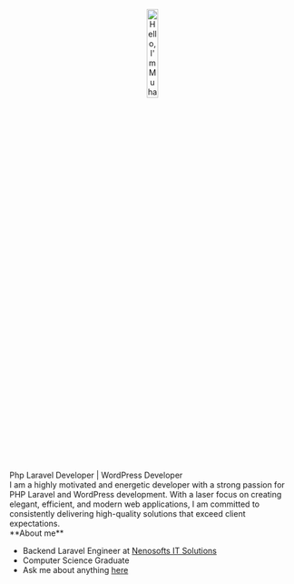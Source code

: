 <!-- ### Hi there 👋 -->
<!-- ![Muhammadbilal24's Stats](https://github-readme-stats.vercel.app/api?username=Muhammadbilal24&theme=vue-dark&show_icons=true&hide_border=true&count_private=true) 
<br>
![Muhammadbilal24's Streak](https://github-readme-streak-stats.herokuapp.com/?user=Muhammadbilal24&theme=vue-dark&hide_border=true)
![Muhammadbilal24's Top Languages](https://github-readme-stats.vercel.app/api/top-langs/?username=Muhammadbilal24&theme=vue-dark&show_icons=true&hide_border=true&layout=compact) -->

<p align="center"><a href="https://muhammadbilal24.github.io"><img width="20%" alt="Hello, I'm Muhammad Bilal. I do open source!" src="https://nenosofts.pk/bilaeldevelops/assets/imgs/logo22.png" /></a></p>

<br />
Php Laravel Developer | WordPress Developer <br>
I am a highly motivated and energetic developer with a strong passion for PHP Laravel and WordPress development. With a laser focus on creating elegant, efficient, and modern web applications, I am committed to consistently delivering high-quality solutions that exceed client expectations.
<br>
**About me**

- Backend Laravel Engineer at [Nenosofts IT Solutions](https://nenosofts.pk/)
- Computer Science Graduate
- Ask me about anything [here](https://nenosofts.pk/bilaeldevelops)

<!-- - 📈 Built github-readme-stats, verlyjs and more, **50m+** hits • **50K** stars on GitHub -->

<!-- - ❤️ I love writing TypeScript, and building fun experiments on type-level -->


<!-- <code><img height="20" alt="javascript" src="https://raw.githubusercontent.com/github/explore/80688e429a7d4ef2fca1e82350fe8e3517d3494d/topics/javascript/javascript.png"></code>
<code><img height="20" alt="typescript" src="https://raw.githubusercontent.com/github/explore/80688e429a7d4ef2fca1e82350fe8e3517d3494d/topics/typescript/typescript.png"></code>
<code><img height="20" alt="react" src="https://raw.githubusercontent.com/github/explore/80688e429a7d4ef2fca1e82350fe8e3517d3494d/topics/react/php.png"></code>
<code><img height="20" alt="graphql" src="https://raw.githubusercontent.com/github/explore/5c058a388828bb5fde0bcafd4bc867b5bb3f26f3/topics/graphql/graphql.png"></code>
<code><img height="20" alt="nodejs" src="https://raw.githubusercontent.com/github/explore/80688e429a7d4ef2fca1e82350fe8e3517d3494d/topics/nodejs/nodejs.png"></code>     -->


